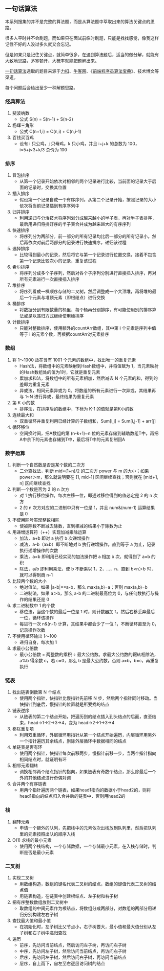## 一句话算法
本系列搜集的并不是完整的算法题，而是从算法题中萃取出来的算法关键点的思路。

很多人平时并不会刷题，而如果只在面试前临时刷题，只能是找找感觉，像我这样记性不好的人没过多久就又会忘记。

但是如果只是记住关键点，就简单很多，在遇到算法题后，适当的做分解，就能有大致地思路，茅塞顿开，大概率就能把题解出来。

[一句话算法](https://github.com/pwstrick/daily/blob/master/article/one/one.md)选取的题目来源于[力扣](https://leetcode-cn.com/)、[牛客网](https://www.nowcoder.com/)、《[前端程序员算法宝典](https://book.douban.com/subject/34451262/)》、技术博文等渠道。

每个问题后会给出至少一种解题思路。

### 经典算法
1. 斐波纳数
	* 公式 S(n) = S(n-1) + S(n-2)
2. 杨辉三角形
	* 公式 C(n+1,i) = C(n,i) + C(n,i-1)
3. 百钱买百鸡
	* 设有 i 只公鸡，j 只母鸡，k 只小鸡，并且 i+j+k 的总数为 100，i×5+j×3+k/3 总价为 100

### 排序
1. 冒泡排序
	* 从第一个记录开始依次对相邻的两个记录进行比较，当前面的记录大于后面的记录时，交换其位置
2. 插入排序
	* 假设第一个记录自成一个有序序列，从第二个记录开始，按照记录的大小依次将当前记录插到有序序列中
3. 归并排序
	* 利用递归与分治技术将序列划分成越来越小的半子表，再对半子表排序，最后用递归将排好序的半子表合并成为越来越大的有序序列
4. 快速排序
	* 将序列分为两部分，前一部分的所有记录均比后一部分的所有记录小，然后再依次对前后两部分的记录进行快速排序，递归该过程
5. 选择排序
	* 比较得到最小的记录，然后将它与第一个记录进行位置交换，接着不包含第一个记录比较次小的记录，重复该过程
6. 希尔排序
	* 将序列分成多个子序列，然后对各个子序列分别进行直接插入排序，再对所有元素进行一次直接插入排序
7. 堆排序
	* 将序列看成一棵顺序存储的二叉树，然后调整成一个大顶堆，再将堆的最后一个元素与堆顶元素（即根结点）进行交换
8. 桶排序
	* 将数据分到有限数量的桶里，每个桶再分别排序，有可能使用别的排序算法或是以递归方式继续使用桶排序
9. 计数排序
	* 只能对整数排序，使用额外的countArr数组，其中第 i 个元素是序列中值等于 i 的元素个数，再根据countArr对元素排序

### 数组
1. 将 1～1000 放在含有 1001 个元素的数组中，找出唯一的重复元素
	* Hash法，将数组中的元素映射到Hash数组中，并将值赋为 1，当元素映射的Hash数组处的值为1时，它就是重复元素
	* 累加求和法，将数组中的所有元素相加，然后减去 N 个元素的和，得到的差即为重复元素
	* 异或法，相同元素异或为 0。将数组的所有元素进行一次异或，其结果再与 1~N 进行异或，最终结果为重复元素
2. 第 K 小的数
	* 排序法，在排序后的数组中，下标为 K-1 的值就是第K小的数
3. 连续最大和
	* 双重循环并重复利用已经计算的子数组和，Sum[i,j] = Sum[i,j-1] + arr[j]
4. 循环移位
	* 空间换时间，把A数组的第 (n-k+1)~n 位的元素存储到辅助数组T中，再把A中余下的元素也存储到T中，最后将T中的元素复制回A

### 数字运算
1. 判断一个自然数是否是某个数的二次方
	* 二分查找法，判断 mid=(1+n)/2 的二次方 power 与 m 的大小；如果 power＞m，那么就说明要在 [1, mid-1] 区间继续查找；否则就在 [mid+1, n] 区间继续查找
2. 判断一个数是否为 2 的 n 次方
	* 对 1 执行移位操作，每次左移一位，即通过移位得到的值必定是 2 的 n 次方
	* 2 的 n 次方对应的二进制中只有一位是 1，并且 num&(num-1) 运算结果是 0
3. 不使用除号实现整数相除
	* 使被除数不断减去除数，直到相减的结果小于除数为止
4. 用递增运算符（++）实现加减乘除运算
	* 加法，a+b 即对 a 执行 b 次递增操作
	* 减法，a-b（a≥b）即不断地对 b 执行递增操作，直到等于 a 为止，记录执行递增操作的次数
	* 乘法，a×b 即利用已经实现的加法操作把 a 相加 b 次，就得到了 a×b 的积
	* 除法，a/b 即利用乘法，使 b 不断乘以 1，2，…，n，直到 b×n＞b 时，就可以得到商 n-1
5. 比较两个数的大小
	* 绝对值法，如果 |a-b|==a-b，那么 max(a,b)=a；否则 max(a,b)=b
	* 二进制法，如果 a＞b，那么 a-b 的二进制最高位为 0，与任何数执行与操作的结果还是 0
6. 求二进制数中 1 的个数
	* 移位法，当这个数的最后一位是 1 时，则计数器加 1。然后右移丢弃最后一位，循环该操作
	* 每进行一次 n&(n-1) 计算，其结果中都会少了一位 1，不断循环直至为 0，记录操作次数
7. 不使用循环输出 1～100 
	* 递归自身，每次加 1
8. 求最小公倍数
	* 最小公倍数 = 两整数的乘积 ÷ 最大公约数。求最大公约数的辗转相除法，a%b 得余数 c，若 c=0，那么 b 是最大公约数，否则 a=b，b=c，再重复执行

### 链表
1. 找出链表倒数第 N 个结点
	* 使用两个指针，快指针比慢指针先前移 N 步，然后两个指针同时移动。当快指针到底后，慢指针的位置就是所要找的结点
2. 链表逆序
	* 从链表的第二个结点开始，把遍历到的结点插入到头结点的后面，直至结束，head→1→2→3→4，变为 head→2→1→3→4
3. 移除重复项
	* 利用双重循环，外层循环用指针从第一个结点开始遍历，内层循环用另外一个指针遍历其余结点，删除外层循环中数据相同的结点
4. 单链表是否有环
	* 使用两个指针，快指针每次前移两步，慢指针前移一步，当两个指针指向相同结点时，就证明有环
5. 相邻元素翻转
	* 调换相邻两个结点指针的指向，如果链表有奇数个结点，那么除最后一个外的其他结点进行奇偶对调
6. 合并两个有序链表
	* 用两个指针遍历两个链表，如果head1指向的数据小于head2的，则将head1指向的结点归入合并后的链表中，否则用head2的

### 栈
1. 翻转元素
	* 申请一个额外的队列，先把栈中的元素依次出栈放到队列里，然后把队列里的元素按照出队的顺序入栈
2. O(1) 求栈的最小元素
	* 使用两个栈结构，一个存储数据，一个存储最小元素，在入栈存储时，判断是否是最小元素

### 二叉树
1. 实现二叉树
	* 用数组构造，数组的键名代表二叉树的结点，数组的键值代表二叉树的结点值
	* 用链表构造，在链表中创建根结点、左子树和右子树
2. 把有序整数数组放到二叉树中
	* 取数组的中间元素作为根结点，将数组分成两部分，对数组的两部分用递归分别构建左右子树
3. 查找最大值和最小值
	* 在初始化时，左子树比父节点小，右子树要大，最小值和最大值分别从左子树和右子树中递归查找
4. 遍历
	* 前序，先访问当前结点，然后访问左子树，再访问右子树
	* 中序，先访问左子树，然后访问当前结点，再访问右子树
	* 后序，先访问左子树，然后访问右子树，再访问当前结点
	* 层序，自上而下，自左至右逐层访问树的结点



